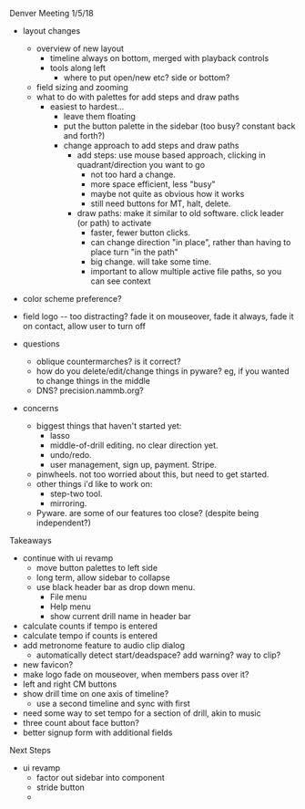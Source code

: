 Denver Meeting 1/5/18
* layout changes
    * overview of new layout
        * timeline always on bottom, merged with playback controls
        * tools along left
            * where to put open/new etc? side or bottom?
    * field sizing and zooming
    * what to do with palettes for add steps and draw paths
        * easiest to hardest...
            * leave them floating
            * put the button palette in the sidebar (too busy? constant back and forth?)
            * change approach to add steps and draw paths
                * add steps: use mouse based approach, clicking in quadrant/direction you want to go
                    * not too hard a change.
                    * more space efficient, less "busy"
                    * maybe not quite as obvious how it works
                    * still need buttons for MT, halt, delete.
                * draw paths: make it similar to old software. click leader (or path) to activate
                    * faster, fewer button clicks. 
                    * can change direction "in place", rather than having to place turn "in the path"
                    * big change. will take some time.
                    * important to allow multiple active file paths, so you can see context

* color scheme preference?

* field logo -- too distracting? fade it on mouseover, fade it always, fade it on contact, allow user to turn off


* questions
    * oblique countermarches? is it correct?
    * how do you delete/edit/change things in pyware? eg, if you wanted to change things in the middle
    * DNS? precision.nammb.org?

* concerns

    * biggest things that haven't started yet:
        * lasso
        * middle-of-drill editing. no clear direction yet.
        * undo/redo.
        * user management, sign up, payment.  Stripe.
    * pinwheels. not too worried about this, but need to get started.
    * other things i'd like to work on: 
        * step-two tool. 
        * mirroring.
    * Pyware. are some of our features too close? (despite being independent?)



Takeaways
* continue with ui revamp
    * move button palettes to left side
    * long term, allow sidebar to collapse
    * use black header bar as drop down menu.
        * File menu
        * Help menu
        * show current drill name in header bar
* calculate counts if tempo is entered
* calculate tempo if counts is entered
* add metronome feature to audio clip dialog
    * automatically detect start/deadspace? add warning? way to clip?
* new favicon?
* make logo fade on mouseover, when members pass over it?
* left and right CM buttons
* show drill time on one axis of timeline?
    * use a second timeline and sync with first
* need some way to set tempo for a section of drill, akin to music
* three count about face button?
* better signup form with additional fields

Next Steps
* ui revamp
    * factor out sidebar into component
    * stride button
    * 

